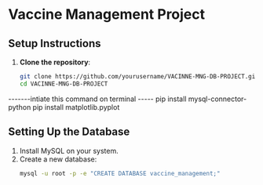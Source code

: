 
# Vaccine Management Project

## Setup Instructions

1. **Clone the repository**:
   ```bash
   git clone https://github.com/yourusername/VACINNE-MNG-DB-PROJECT.git
   cd VACINNE-MNG-DB-PROJECT
-------intiate this command on terminal  -----
pip install mysql-connector-python
pip install matplotlib.pyplot



## Setting Up the Database

1. Install MySQL on your system.
2. Create a new database:
   ```sh
   mysql -u root -p -e "CREATE DATABASE vaccine_management;"

